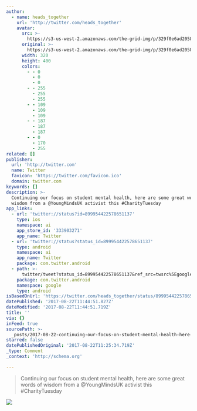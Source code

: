 ```yaml
---
author:
  - name: heads_together
    url: 'http://twitter.com/heads_together'
    avatar:
      src: >-
        https://s3-us-west-2.amazonaws.com/the-grid-img/p/329f0e6ad20580ab3e0e83ac5097237cefcc697b.jpg
      original: >-
        https://s3-us-west-2.amazonaws.com/the-grid-img/p/329f0e6ad20580ab3e0e83ac5097237cefcc697b.jpg
      width: 320
      height: 400
      colors:
        - - 0
          - 0
          - 0
        - - 255
          - 255
          - 255
        - - 109
          - 109
          - 109
        - - 187
          - 187
          - 187
        - - 0
          - 170
          - 255
related: []
publisher:
  url: 'http://twitter.com'
  name: Twitter
  favicon: 'https://twitter.com/favicon.ico'
  domain: twitter.com
keywords: []
description: >-
  Continuing our focus on student mental health, here are some great words of
  wisdom from a @YoungMindsUK activist this #CharityTuesday
app_links:
  - url: 'twitter://status?id=899954422578651137'
    type: ios
    namespace: ai
    app_store_id: '333903271'
    app_name: Twitter
  - url: 'twitter://status?status_id=899954422578651137'
    type: android
    namespace: ai
    app_name: Twitter
    package: com.twitter.android
  - path: >-
      twitter/tweet?status_id=899954422578651137&ref_src=twsrc%5Egoogle%7Ctwcamp%5Eandroidseo%7Ctwgr%5Estatus%7Ctwterm%5E899954422578651137
    package: com.twitter.android
    namespace: google
    type: android
isBasedOnUrl: 'https://twitter.com/heads_together/status/899954422578651137'
datePublished: '2017-08-22T11:44:51.827Z'
dateModified: '2017-08-22T11:44:51.719Z'
title: ''
via: {}
inFeed: true
sourcePath: >-
  _posts/2017-08-22-continuing-our-focus-on-student-mental-health-here-are-some.md
starred: false
datePublishedOriginal: '2017-08-22T11:25:34.719Z'
_type: Comment
_context: 'http://schema.org'

---
```

> Continuing our focus on student mental health, here are some great words of wisdom from a @YoungMindsUK activist this \#CharityTuesday

![](https://the-grid-user-content.s3-us-west-2.amazonaws.com/069c13d5-d3d3-4e51-b506-f177703e5286.jpg)